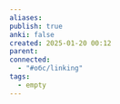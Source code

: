 ```yaml
---
aliases: 
publish: true
anki: false
created: 2025-01-20 00:12
parent: 
connected:
  - "#обс/linking"
tags:
  - empty
---
```

